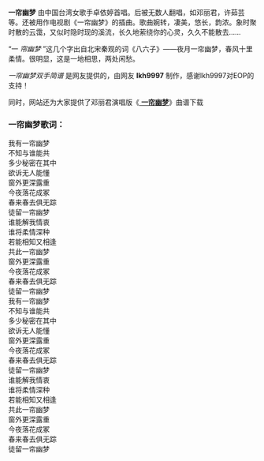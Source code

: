 

**一帘幽梦**
由中国台湾女歌手卓依婷首唱。后被无数人翻唱，如邓丽君，许茹芸等。还被用作电视剧《一帘幽梦》的插曲。歌曲婉转，凄美，悠长，韵浓。象时聚时散的云霭，又似时隐时现的溪流，长久地萦绕你的心灵，久久不能散去……

“一 _帘幽梦_ ”这几个字出自北宋秦观的词《八六子》——夜月一帘幽梦，春风十里柔情。很明显，这是一地相思，两处闲愁。

_一帘幽梦双手简谱_ 是网友提供的，由网友 **lkh9997** 制作，感谢lkh9997对EOP的支持！

同时，网站还为大家提供了邓丽君演唱版《[ **一帘幽梦**](Music-6631-一帘幽梦-邓丽君演唱版.html "一帘幽梦")》曲谱下载

### 一帘幽梦歌词：

我有一帘幽梦  
不知与谁能共  
多少秘密在其中  
欲诉无人能懂  
窗外更深露重  
今夜落花成冢  
春来春去俱无踪  
徒留一帘幽梦  
谁能解我情衷  
谁将柔情深种  
若能相知又相逢  
共此一帘幽梦  
窗外更深露重  
今夜落花成冢  
春来春去俱无踪  
徒留一帘幽梦  
我有一帘幽梦  
不知与谁能共  
多少秘密在其中  
欲诉无人能懂  
窗外更深露重  
今夜落花成冢  
春来春去俱无踪  
徒留一帘幽梦  
谁能解我情衷  
谁将柔情深种  
若能相知又相逢  
共此一帘幽梦  
窗外更深露重  
今夜落花成冢  
春来春去俱无踪  
徒留一帘幽梦

